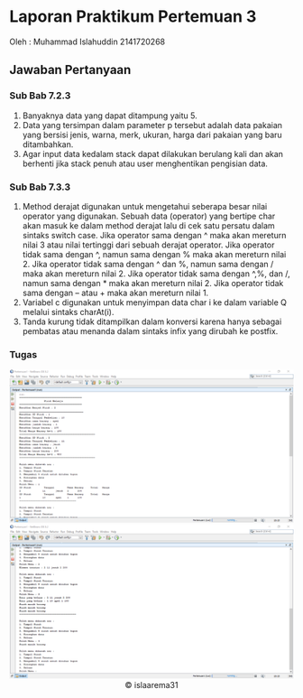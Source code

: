 # Laporan Praktikum Pertemuan 3
Oleh : Muhammad Islahuddin 2141720268

## Jawaban Pertanyaan

### Sub Bab 7.2.3
1. Banyaknya data yang dapat ditampung yaitu 5.
2. Data yang tersimpan dalam parameter p tersebut adalah data pakaian yang bersisi jenis, warna, merk, ukuran, harga dari pakaian yang baru ditambahkan.
3. Agar input data kedalam stack dapat dilakukan berulang kali dan akan berhenti jika stack penuh atau user menghentikan pengisian data.

### Sub Bab 7.3.3
1. Method derajat digunakan untuk mengetahui seberapa besar nilai operator yang digunakan. Sebuah data (operator) yang bertipe char akan masuk ke dalam method derajat lalu di cek satu persatu dalam sintaks switch case. Jika operator sama dengan ^ maka akan mereturn nilai 3 atau nilai tertinggi dari sebuah derajat operator. Jika operator tidak sama dengan ^, namun sama dengan % maka akan mereturn nilai 2. Jika operator tidak sama dengan ^ dan %, namun sama dengan / maka akan mereturn nilai 2. Jika operator tidak sama dengan ^,%, dan /, namun sama dengan * maka akan mereturn nilai 2. Jika operator tidak sama dengan – atau + maka akan mereturn nilai 1.
2. Variabel c digunakan untuk menyimpan data char i ke dalam variable Q melalui sintaks charAt(i).
4. Tanda kurung tidak ditampilkan dalam konversi karena hanya sebagai pembatas atau menanda dalam sintaks infix yang dirubah ke postfix.

### Tugas
<img src = "belanja1.png">
<img src = "belanja2.png">

<center>&copy islaarema31</center>